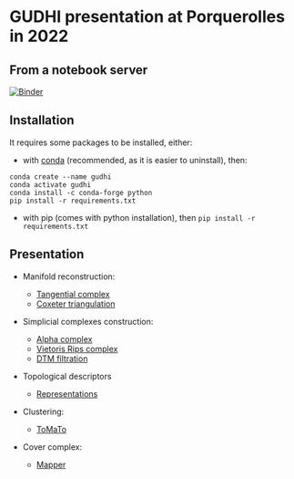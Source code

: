 # GUDHI presentation at Porquerolles in 2022

## From a notebook server

[![Binder](https://mybinder.org/badge_logo.svg)](https://mybinder.org/v2/gh/VincentRouvreau/GUDHI_presentation_Porquerolles_2022/main)

## Installation

It requires some packages to be installed, either:
* with [conda](https://docs.conda.io/projects/conda/en/latest/user-guide/install/index.html#regular-installation)  (recommended, as it is easier to uninstall), then:
```
conda create --name gudhi
conda activate gudhi
conda install -c conda-forge python
pip install -r requirements.txt
```
* with pip (comes with python installation), then `pip install -r requirements.txt`

## Presentation

* Manifold reconstruction:
  * [Tangential complex](tangential.py)
  * [Coxeter triangulation](coxeter.py)

* Simplicial complexes construction:
  * [Alpha complex](alpha_complex.py)
  * [Vietoris Rips complex](rips_complex.py)
  * [DTM filtration](dtm_rips_complex.py)

* Topological descriptors
  * [Representations](persistence_representation.py)

* Clustering:
  * [ToMaTo](clustering.py)

* Cover complex:
  * [Mapper](mapper.py)
